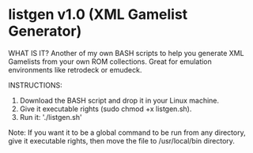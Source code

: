 # listgen v1.0 (XML Gamelist Generator)

WHAT IS IT?
Another of my own BASH scripts to help you generate XML Gamelists from your own ROM collections. Great for emulation environments like retrodeck or emudeck.

INSTRUCTIONS:
1. Download the BASH script and drop it in your Linux machine.
2. Give it executable rights (sudo chmod +x listgen.sh).
3. Run it: './listgen.sh'

Note: If you want it to be a global command to be run from any directory, give it executable rights, then move the file to /usr/local/bin directory.

